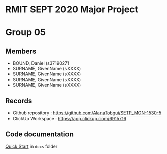 # RMIT SEPT 2020 Major Project

# Group 05

## Members
* BOUND, Daniel (s3719027)
* SURNAME, GivenName (sXXXX)
* SURNAME, GivenName (sXXXX)
* SURNAME, GivenName (sXXXX)
* SURNAME, GivenName (sXXXX)

## Records

* Github repository : https://github.com/AlanaTobgui/SETP_MON-1530-5
* ClickUp Workspace : https://app.clickup.com/6915716


## Code documentation

[Quick Start](/docs/README.md) in `docs` folder
